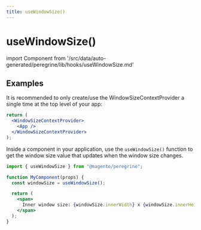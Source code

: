```yaml
---
title: useWindowSize()
---
```


# useWindowSize()

<!--
The reference doc content is generated automatically from the source code.
To update this section, update the doc blocks in the source code
-->

import Component from '/src/data/auto-generated/peregrine/lib/hooks/useWindowSize.md'

<Component />

## Examples

It is recommended to only create/use the WindowSizeContextProvider a single time at the top level of your app:

```jsx
return (
  <WindowSizeContextProvider>
    <App />
  </WindowSizeContextProvider>
);
```

Inside a component in your application, use the `useWindowSize()` function to get the window size value that updates when the window size changes.

```jsx
import { useWindowSize } from "@magento/peregrine";

function MyComponent(props) {
  const windowSize = useWindowSize();

  return (
    <span>
      Inner window size: {windowSize.innerWidth} x {windowSize.innerHeight}
    </span>
  );
}
```
